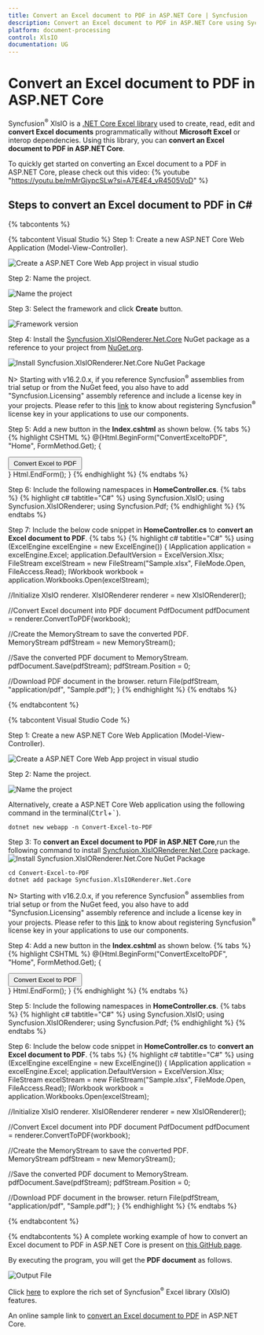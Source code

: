 ```yaml
---
title: Convert an Excel document to PDF in ASP.NET Core | Syncfusion
description: Convert an Excel document to PDF in ASP.NET Core using Sycfusion .NET Core Excel library (XlsIO) without Microsoft Excel or interop dependencies.
platform: document-processing
control: XlsIO
documentation: UG
---
```


# Convert an Excel document to PDF in ASP.NET Core

Syncfusion<sup>&reg;</sup> XlsIO is a [.NET Core Excel library](https://www.syncfusion.com/document-processing/excel-framework/net-core/excel-library) used to create, read, edit and **convert Excel documents** programmatically without **Microsoft Excel** or interop dependencies. Using this library, you can **convert an Excel document to PDF in ASP.NET Core**.

To quickly get started on converting an Excel document to a PDF in ASP.NET Core, please check out this video:
{% youtube "https://youtu.be/mMrGjypcSLw?si=A7E4E4_vR4505VoD" %}

## Steps to convert an Excel document to PDF in C#

{% tabcontents %}

{% tabcontent Visual Studio %}
Step 1: Create a new ASP.NET Core Web Application (Model-View-Controller).

![Create a ASP.NET Core Web App project in visual studio](ASP-NET-Core_images\ASP-NET-Core_images_img5.png)

Step 2: Name the project.

![Name the project](ASP-NET-Core_images\ASP-NET-Core_images_img6.png)

Step 3: Select the framework and click **Create** button.

![Framework version](ASP-NET-Core_images\ASP-NET-Core_images_img7.png)

Step 4: Install the [Syncfusion.XlsIORenderer.Net.Core](https://www.nuget.org/packages/Syncfusion.XlsIORenderer.Net.Core) NuGet package as a reference to your project from [NuGet.org](https://www.nuget.org/).

![Install Syncfusion.XlsIORenderer.Net.Core NuGet Package](ASP-NET-Core_images\ASP-NET-Core_images_img8.png)

N> Starting with v16.2.0.x, if you reference Syncfusion<sup>&reg;</sup> assemblies from trial setup or from the NuGet feed, you also have to add "Syncfusion.Licensing" assembly reference and include a license key in your projects. Please refer to this [link](https://help.syncfusion.com/common/essential-studio/licensing/overview) to know about registering Syncfusion<sup>&reg;</sup> license key in your applications to use our components. 

Step 5: Add a new button in the **Index.cshtml** as shown below.
{% tabs %}  
{% highlight CSHTML %}
@{Html.BeginForm("ConvertExceltoPDF", "Home", FormMethod.Get);
    {
        <div>
            <input type="submit" value="Convert Excel to PDF" style="width:150px;height:27px" />
        </div>
    }
    Html.EndForm();
}
{% endhighlight %}
{% endtabs %}

Step 6: Include the following namespaces in **HomeController.cs**.
{% tabs %}
{% highlight c# tabtitle="C#" %}
using Syncfusion.XlsIO;
using Syncfusion.XlsIORenderer;
using Syncfusion.Pdf;
{% endhighlight %}
{% endtabs %}

Step 7: Include the below code snippet in **HomeController.cs** to **convert an Excel document to PDF**. 
{% tabs %}
{% highlight c# tabtitle="C#" %}
using (ExcelEngine excelEngine = new ExcelEngine())
{
  IApplication application = excelEngine.Excel;
  application.DefaultVersion = ExcelVersion.Xlsx;
  FileStream excelStream = new FileStream("Sample.xlsx", FileMode.Open, FileAccess.Read);
  IWorkbook workbook = application.Workbooks.Open(excelStream);

  //Initialize XlsIO renderer.
  XlsIORenderer renderer = new XlsIORenderer();

  //Convert Excel document into PDF document 
  PdfDocument pdfDocument = renderer.ConvertToPDF(workbook);

  //Create the MemoryStream to save the converted PDF.      
  MemoryStream pdfStream = new MemoryStream();

  //Save the converted PDF document to MemoryStream.
  pdfDocument.Save(pdfStream);
  pdfStream.Position = 0;

  //Download PDF document in the browser.
  return File(pdfStream, "application/pdf", "Sample.pdf");
}
{% endhighlight %}
{% endtabs %}

{% endtabcontent %}

{% tabcontent Visual Studio Code %}

Step 1: Create a new ASP.NET Core Web Application (Model-View-Controller).

![Create a ASP.NET Core Web App project in visual studio](ASP-NET-Core_images/ASP-NET-Core_VSimages_img1.png)

Step 2: Name the project.

![Name the project](ASP-NET-Core_images\ASP-NET-Core_VSimages_img2.png)

Alternatively, create a ASP.NET Core Web application using the following command in the terminal(<kbd>Ctrl</kbd>+<kbd>`</kbd>).

```
dotnet new webapp -n Convert-Excel-to-PDF
```

Step 3: To **convert an Excel document to PDF in ASP.NET Core**,run the following command to  install [Syncfusion.XlsIORenderer.Net.Core](https://www.nuget.org/packages/Syncfusion.XlsIORenderer.Net.Core) package.
![Install Syncfusion.XlsIORenderer.Net.Core NuGet Package](ASP-NET-Core_images\ASP-NET-Core_VSimages_img3.png)

```
cd Convert-Excel-to-PDF
dotnet add package Syncfusion.XlsIORenderer.Net.Core
```

N> Starting with v16.2.0.x, if you reference Syncfusion<sup>&reg;</sup> assemblies from trial setup or from the NuGet feed, you also have to add "Syncfusion.Licensing" assembly reference and include a license key in your projects. Please refer to this [link](https://help.syncfusion.com/common/essential-studio/licensing/overview) to know about registering Syncfusion<sup>&reg;</sup> license key in your applications to use our components. 

Step 4: Add a new button in the **Index.cshtml** as shown below.
{% tabs %}  
{% highlight CSHTML %}
@{Html.BeginForm("ConvertExceltoPDF", "Home", FormMethod.Get);
    {
        <div>
            <input type="submit" value="Convert Excel to PDF" style="width:150px;height:27px" />
        </div>
    }
    Html.EndForm();
}
{% endhighlight %}
{% endtabs %}

Step 5: Include the following namespaces in **HomeController.cs**.
{% tabs %}
{% highlight c# tabtitle="C#" %}
using Syncfusion.XlsIO;
using Syncfusion.XlsIORenderer;
using Syncfusion.Pdf;
{% endhighlight %}
{% endtabs %}

Step 6: Include the below code snippet in **HomeController.cs** to **convert an Excel document to PDF**. 
{% tabs %}
{% highlight c# tabtitle="C#" %}
using (ExcelEngine excelEngine = new ExcelEngine())
{
  IApplication application = excelEngine.Excel;
  application.DefaultVersion = ExcelVersion.Xlsx;
  FileStream excelStream = new FileStream("Sample.xlsx", FileMode.Open, FileAccess.Read);
  IWorkbook workbook = application.Workbooks.Open(excelStream);

  //Initialize XlsIO renderer.
  XlsIORenderer renderer = new XlsIORenderer();

  //Convert Excel document into PDF document 
  PdfDocument pdfDocument = renderer.ConvertToPDF(workbook);

  //Create the MemoryStream to save the converted PDF.      
  MemoryStream pdfStream = new MemoryStream();

  //Save the converted PDF document to MemoryStream.
  pdfDocument.Save(pdfStream);
  pdfStream.Position = 0;

  //Download PDF document in the browser.
  return File(pdfStream, "application/pdf", "Sample.pdf");
}
{% endhighlight %}
{% endtabs %}

{% endtabcontent %}

{% endtabcontents %}
A complete working example of how to convert an Excel document to PDF in ASP.NET Core is present on [this GitHub page](https://github.com/SyncfusionExamples/XlsIO-Examples/tree/master/Getting%20Started/ASP.NET%20Core/Convert%20Excel%20to%20PDF).

By executing the program, you will get the **PDF document** as follows.

![Output File](ASP-NET-Core_images\ASP-NET-Core_images_img9.png)

Click [here](https://www.syncfusion.com/document-processing/excel-framework/net-core) to explore the rich set of Syncfusion<sup>&reg;</sup> Excel library (XlsIO) features.

An online sample link to [convert an Excel document to PDF](https://ej2.syncfusion.com/aspnetcore/Excel/ExcelToPDF#/material3) in ASP.NET Core.

